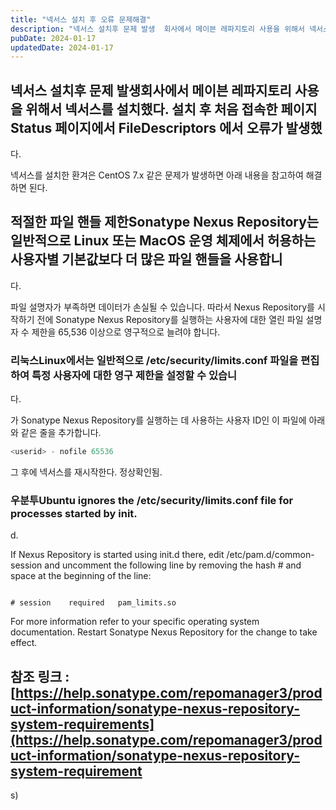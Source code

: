 ```yaml
---
title: "넥서스 설치 후 오류 문제해결"
description: "넥서스 설치후 문제 발생  회사에서 메이븐 레파지토리 사용을 위해서 넥서스를 설치했다. 설치 후 처음 접속한 페이지 Status 페이지에서 FileDescriptors 에서 오류가 발생했다.  넥서스를 설치한 환겨은  CentOS 7.x  같은 문제가 발생하면 아래 내용을 참고하여 해결..."
pubDate: 2024-01-17
updatedDate: 2024-01-17
---
```


## 넥서스 설치후 문제 발생회사에서 메이븐 레파지토리 사용을 위해서 넥서스를 설치했다. 설치 후 처음 접속한 페이지 Status 페이지에서 FileDescriptors 에서 오류가 발생했

다.

넥서스를 설치한 환겨은
CentOS 7.x
같은 문제가 발생하면 아래 내용을 참고하여 해결하면 된다.

## 적절한 파일 핸들 제한Sonatype Nexus Repository는 일반적으로 Linux 또는 MacOS 운영 체제에서 허용하는 사용자별 기본값보다 더 많은 파일 핸들을 사용합니

다.

파일 설명자가 부족하면 데이터가 손실될 수 있습니다. 따라서 Nexus Repository를 시작하기 전에 Sonatype Nexus Repository를 실행하는 사용자에 대한 열린 파일 설명자 수 제한을 65,536 이상으로 영구적으로 늘려야 합니다.

### 리눅스Linux에서는 일반적으로 /etc/security/limits.conf 파일을 편집하여 특정 사용자에 대한 영구 제한을 설정할 수 있습니

다.

<userid>가 Sonatype Nexus Repository를 실행하는 데 사용하는 사용자 ID인 이 파일에 아래와 같은 줄을 추가합니다.
```python
<userid> - nofile 65536

```

그 후에 넥서스를 재시작한다.
정상확인됨.

### 우분투Ubuntu ignores the /etc/security/limits.conf file for processes started by init.

d.

If Nexus Repository is started using init.d there, edit /etc/pam.d/common-session and uncomment the following line by removing the hash # and space at the beginning of the line:
```

# session    required   pam_limits.so

```

For more information refer to your specific operating system documentation.
Restart Sonatype Nexus Repository for the change to take effect.

## 참조 링크 :[https://help.sonatype.com/repomanager3/product-information/sonatype-nexus-repository-system-requirements](https://help.sonatype.com/repomanager3/product-information/sonatype-nexus-repository-system-requirement

s)